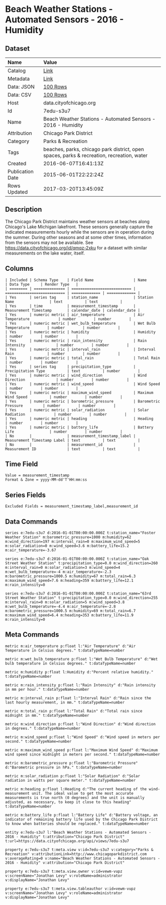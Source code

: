# Beach Weather Stations - Automated Sensors - 2016 - Humidity

## Dataset

| Name | Value |
| :--- | :---- |
| Catalog | [Link](https://data.cityofchicago.org/Parks-Recreation/Beach-Weather-Stations-Automated-Sensors-2016-Humi/7edu-s3u7/about) |
| Metadata | [Link](https://data.cityofchicago.org/api/views/7edu-s3u7) |
| Data: JSON | [100 Rows](https://data.cityofchicago.org/api/views/7edu-s3u7/rows.json?max_rows=100) |
| Data: CSV | [100 Rows](https://data.cityofchicago.org/api/views/7edu-s3u7/rows.csv?max_rows=100) |
| Host | data.cityofchicago.org |
| Id | 7edu-s3u7 |
| Name | Beach Weather Stations - Automated Sensors - 2016 - Humidity |
| Attribution | Chicago Park District |
| Category | Parks & Recreation |
| Tags | beaches, parks, chicago park district, open spaces, parks & recreation, recreation, water |
| Created | 2016-06-07T16:41:13Z |
| Publication Date | 2015-06-01T22:22:24Z |
| Rows Updated | 2017-03-20T13:45:09Z |

## Description

The Chicago Park District maintains weather sensors at beaches along Chicago's Lake Michigan lakefront. These sensors generally capture the indicated measurements hourly while the sensors are in operation during the summer.  During other seasons and at some other times, information from the sensors may not be available.  See https://data.cityofchicago.org/id/qmqz-2xku for a dataset with similar measurements on the lake water, itself.

## Columns

```ls
| Included | Schema Type    | Field Name                  | Name                        | Data Type     | Render Type   |
| ======== | ============== | =========================== | =========================== | ============= | ============= |
| Yes      | series tag     | station_name                | Station Name                | text          | text          |
| Yes      | time           | measurement_timestamp       | Measurement Timestamp       | calendar_date | calendar_date |
| Yes      | numeric metric | air_temperature             | Air Temperature             | number        | number        |
| Yes      | numeric metric | wet_bulb_temperature        | Wet Bulb Temperature        | number        | number        |
| Yes      | numeric metric | humidity                    | Humidity                    | number        | number        |
| Yes      | numeric metric | rain_intensity              | Rain Intensity              | number        | number        |
| Yes      | numeric metric | interval_rain               | Interval Rain               | number        | number        |
| Yes      | numeric metric | total_rain                  | Total Rain                  | number        | number        |
| Yes      | series tag     | precipitation_type          | Precipitation Type          | text          | number        |
| Yes      | numeric metric | wind_direction              | Wind Direction              | number        | number        |
| Yes      | numeric metric | wind_speed                  | Wind Speed                  | number        | number        |
| Yes      | numeric metric | maximum_wind_speed          | Maximum Wind Speed          | number        | number        |
| Yes      | numeric metric | barometric_pressure         | Barometric Pressure         | number        | number        |
| Yes      | numeric metric | solar_radiation             | Solar Radiation             | number        | number        |
| Yes      | numeric metric | heading                     | Heading                     | number        | number        |
| Yes      | numeric metric | battery_life                | Battery Life                | number        | number        |
| No       |                | measurement_timestamp_label | Measurement Timestamp Label | text          | text          |
| No       |                | measurement_id              | Measurement ID              | text          | text          |
```

## Time Field

```ls
Value = measurement_timestamp
Format & Zone = yyyy-MM-dd'T'HH:mm:ss
```

## Series Fields

```ls
Excluded Fields = measurement_timestamp_label,measurement_id
```

## Data Commands

```ls
series e:7edu-s3u7 d:2016-01-01T00:00:00.000Z t:station_name="Foster Weather Station" m:barometric_pressure=1000 m:humidity=62 m:wind_direction=197 m:interval_rain=0 m:maximum_wind_speed=5 m:solar_radiation=0 m:wind_speed=3.6 m:battery_life=15.2 m:air_temperature=-3.67

series e:7edu-s3u7 d:2016-01-01T00:00:00.000Z t:station_name="Oak Street Weather Station" t:precipitation_type=0.0 m:wind_direction=260 m:interval_rain=0 m:solar_radiation=3 m:wind_speed=4 m:wet_bulb_temperature=-4 m:air_temperature=-2.3 m:barometric_pressure=1000.5 m:humidity=67 m:total_rain=6.3 m:maximum_wind_speed=7.6 m:heading=359 m:battery_life=12.1 m:rain_intensity=0

series e:7edu-s3u7 d:2016-01-01T00:00:00.000Z t:station_name="63rd Street Weather Station" t:precipitation_type=0.0 m:wind_direction=255 m:interval_rain=0 m:solar_radiation=5 m:wind_speed=3.8 m:wet_bulb_temperature=-4.4 m:air_temperature=-2.8 m:barometric_pressure=1000.5 m:humidity=69 m:total_rain=6.7 m:maximum_wind_speed=6.4 m:heading=353 m:battery_life=11.9 m:rain_intensity=0
```

## Meta Commands

```ls
metric m:air_temperature p:float l:"Air Temperature" d:"Air Temperature in Celsius degrees." t:dataTypeName=number

metric m:wet_bulb_temperature p:float l:"Wet Bulb Temperature" d:"Wet bulb temperature in Celsius degrees." t:dataTypeName=number

metric m:humidity p:float l:Humidity d:"Percent relative humidity." t:dataTypeName=number

metric m:rain_intensity p:float l:"Rain Intensity" d:"Rain intensity in mm per hour." t:dataTypeName=number

metric m:interval_rain p:float l:"Interval Rain" d:"Rain since the last hourly measurement, in mm." t:dataTypeName=number

metric m:total_rain p:float l:"Total Rain" d:"Total rain since midnight in mm." t:dataTypeName=number

metric m:wind_direction p:float l:"Wind Direction" d:"Wind direction in degrees." t:dataTypeName=number

metric m:wind_speed p:float l:"Wind Speed" d:"Wind speed in meters per second." t:dataTypeName=number

metric m:maximum_wind_speed p:float l:"Maximum Wind Speed" d:"Maximum wind speed since midnight in meters per second." t:dataTypeName=number

metric m:barometric_pressure p:float l:"Barometric Pressure" d:"Barometric pressure in hPa." t:dataTypeName=number

metric m:solar_radiation p:float l:"Solar Radiation" d:"Solar radiation in watts per square meter." t:dataTypeName=number

metric m:heading p:float l:Heading d:"The current heading of the wind-measurement unit. The ideal value to get the most accurate measurements is true north (0 degrees) and the unit is manually adjusted, as necessary, to keep it close to this heading" t:dataTypeName=number

metric m:battery_life p:float l:"Battery Life" d:"Battery voltage, an indicator of remaining battery life used by the Chicago Park District to know when batteries should be replaced." t:dataTypeName=number

entity e:7edu-s3u7 l:"Beach Weather Stations - Automated Sensors - 2016 - Humidity" t:attribution="Chicago Park District" t:url=https://data.cityofchicago.org/api/views/7edu-s3u7

property e:7edu-s3u7 t:meta.view v:id=7edu-s3u7 v:category="Parks & Recreation" v:attributionLink=http://www.chicagoparkdistrict.com v:averageRating=0 v:name="Beach Weather Stations - Automated Sensors - 2016 - Humidity" v:attribution="Chicago Park District"

property e:7edu-s3u7 t:meta.view.owner v:id=vewm-vupz v:screenName="Jonathan Levy" v:roleName=administrator v:displayName="Jonathan Levy"

property e:7edu-s3u7 t:meta.view.tableauthor v:id=vewm-vupz v:screenName="Jonathan Levy" v:roleName=administrator v:displayName="Jonathan Levy"
```